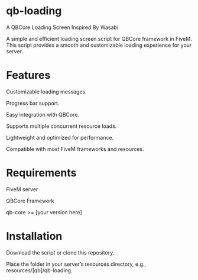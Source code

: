 # qb-loading
A QBCore Loading Screen Inspired By Wasabi

A simple and efficient loading screen script for QBCore framework in FiveM. This script provides a smooth and customizable loading experience for your server.

# Features

Customizable loading messages.

Progress bar support.

Easy integration with QBCore.

Supports multiple concurrent resource loads.

Lightweight and optimized for performance.

Compatible with most FiveM frameworks and resources.

# Requirements

FiveM server

QBCore Framework

qb-core >= [your version here]

# Installation

Download the script or clone this repository.

Place the folder in your server’s resources directory, e.g., resources/[qb]/qb-loading.
